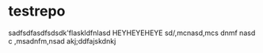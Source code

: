 # testrepo

sadfsdfasdfsdsdk'flaskldfnlasd
HEYHEYEHEYE
sd/,mcnasd,mcs dnmf nasd c
,msadnfm,nsad
akj;ddfajskdnkj
